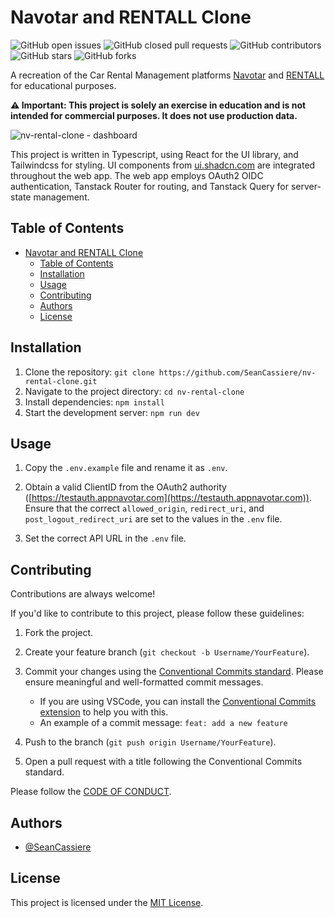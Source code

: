 # Navotar and RENTALL Clone

![GitHub open issues](https://img.shields.io/github/issues/SeanCassiere/nv-rental-clone)
![GitHub closed pull requests](https://img.shields.io/github/issues-pr-closed/SeanCassiere/nv-rental-clone)
![GitHub contributors](https://img.shields.io/github/contributors/SeanCassiere/nv-rental-clone)
![GitHub stars](https://img.shields.io/github/stars/SeanCassiere/nv-rental-clone?style=social)
![GitHub forks](https://img.shields.io/github/forks/SeanCassiere/nv-rental-clone?style=social)

A recreation of the Car Rental Management platforms [Navotar](https://navotar.com) and [RENTALL](https://rentallsoftware.com) for educational purposes.

**⚠️ Important: This project is solely an exercise in education and is not intended for commercial purposes. It does not use production data.**

![nv-rental-clone - dashboard](https://github.com/SeanCassiere/nv-rental-clone/assets/33615041/d8463614-1e3a-4ec7-8884-bfc78dfddc83)

This project is written in Typescript, using React for the UI library, and Tailwindcss for styling. UI components from [ui.shadcn.com](https://ui.shadcn.com) are integrated throughout the web app. The web app employs OAuth2 OIDC authentication, Tanstack Router for routing, and Tanstack Query for server-state management.

## Table of Contents

- [Navotar and RENTALL Clone](#navotar-and-rentall-clone)
  - [Table of Contents](#table-of-contents)
  - [Installation](#installation)
  - [Usage](#usage)
  - [Contributing](#contributing)
  - [Authors](#authors)
  - [License](#license)

## Installation

1. Clone the repository: `git clone https://github.com/SeanCassiere/nv-rental-clone.git`
2. Navigate to the project directory: `cd nv-rental-clone`
3. Install dependencies: `npm install`
4. Start the development server: `npm run dev`

## Usage

1. Copy the `.env.example` file and rename it as `.env`.

2. Obtain a valid ClientID from the OAuth2 authority ([https://testauth.appnavotar.com](https://testauth.appnavotar.com)). Ensure that the correct `allowed_origin`, `redirect_uri`, and `post_logout_redirect_uri` are set to the values in the `.env` file.

3. Set the correct API URL in the `.env` file.

## Contributing

Contributions are always welcome!

If you'd like to contribute to this project, please follow these guidelines:

1. Fork the project.
2. Create your feature branch (`git checkout -b Username/YourFeature`).
3. Commit your changes using the [Conventional Commits standard](https://www.conventionalcommits.org/). Please ensure meaningful and well-formatted commit messages.

   - If you are using VSCode, you can install the [Conventional Commits extension](https://marketplace.visualstudio.com/items?itemName=vivaxy.vscode-conventional-commits) to help you with this.
   - An example of a commit message: `feat: add a new feature`

4. Push to the branch (`git push origin Username/YourFeature`).
5. Open a pull request with a title following the Conventional Commits standard.

Please follow the [CODE OF CONDUCT](CODE_OF_CONDUCT.md).

## Authors

- [@SeanCassiere](https://www.github.com/SeanCassiere)

## License

This project is licensed under the [MIT License](LICENSE).
